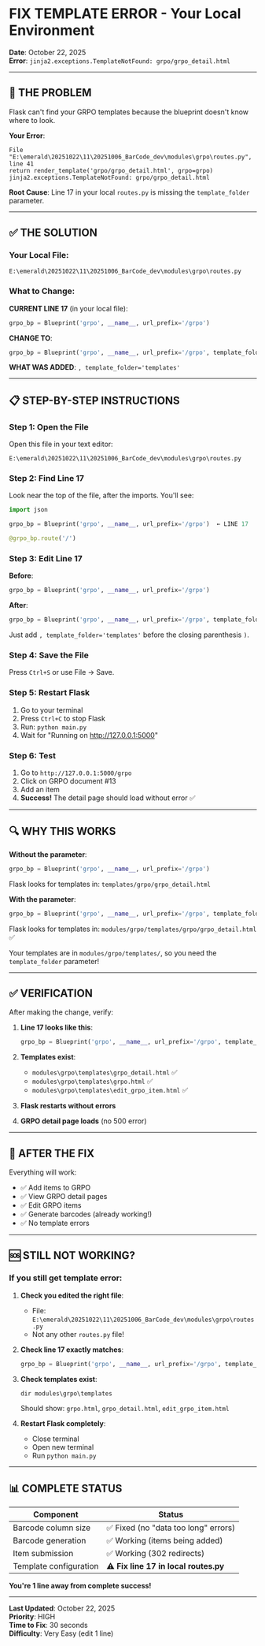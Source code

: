 # FIX TEMPLATE ERROR - Your Local Environment
**Date**: October 22, 2025  
**Error**: `jinja2.exceptions.TemplateNotFound: grpo/grpo_detail.html`

---

## 🎯 THE PROBLEM

Flask can't find your GRPO templates because the blueprint doesn't know where to look.

**Your Error**:
```
File "E:\emerald\20251022\11\20251006_BarCode_dev\modules\grpo\routes.py", line 41
return render_template('grpo/grpo_detail.html', grpo=grpo)
jinja2.exceptions.TemplateNotFound: grpo/grpo_detail.html
```

**Root Cause**: Line 17 in your local `routes.py` is missing the `template_folder` parameter.

---

## ✅ THE SOLUTION

### Your Local File:
```
E:\emerald\20251022\11\20251006_BarCode_dev\modules\grpo\routes.py
```

### What to Change:

**CURRENT LINE 17** (in your local file):
```python
grpo_bp = Blueprint('grpo', __name__, url_prefix='/grpo')
```

**CHANGE TO**:
```python
grpo_bp = Blueprint('grpo', __name__, url_prefix='/grpo', template_folder='templates')
```

**WHAT WAS ADDED**: `, template_folder='templates'`

---

## 📋 STEP-BY-STEP INSTRUCTIONS

### Step 1: Open the File

Open this file in your text editor:
```
E:\emerald\20251022\11\20251006_BarCode_dev\modules\grpo\routes.py
```

### Step 2: Find Line 17

Look near the top of the file, after the imports. You'll see:
```python
import json

grpo_bp = Blueprint('grpo', __name__, url_prefix='/grpo')  ← LINE 17

@grpo_bp.route('/')
```

### Step 3: Edit Line 17

**Before**:
```python
grpo_bp = Blueprint('grpo', __name__, url_prefix='/grpo')
```

**After**:
```python
grpo_bp = Blueprint('grpo', __name__, url_prefix='/grpo', template_folder='templates')
```

Just add `, template_folder='templates'` before the closing parenthesis `)`.

### Step 4: Save the File

Press `Ctrl+S` or use File → Save.

### Step 5: Restart Flask

1. Go to your terminal
2. Press `Ctrl+C` to stop Flask
3. Run: `python main.py`
4. Wait for "Running on http://127.0.0.1:5000"

### Step 6: Test

1. Go to `http://127.0.0.1:5000/grpo`
2. Click on GRPO document #13
3. Add an item
4. **Success!** The detail page should load without error ✅

---

## 🔍 WHY THIS WORKS

**Without the parameter**:
```python
grpo_bp = Blueprint('grpo', __name__, url_prefix='/grpo')
```
Flask looks for templates in: `templates/grpo/grpo_detail.html`

**With the parameter**:
```python
grpo_bp = Blueprint('grpo', __name__, url_prefix='/grpo', template_folder='templates')
```
Flask looks for templates in: `modules/grpo/templates/grpo/grpo_detail.html` ✅

Your templates are in `modules/grpo/templates/`, so you need the `template_folder` parameter!

---

## ✅ VERIFICATION

After making the change, verify:

1. **Line 17 looks like this**:
   ```python
   grpo_bp = Blueprint('grpo', __name__, url_prefix='/grpo', template_folder='templates')
   ```

2. **Templates exist**:
   - `modules\grpo\templates\grpo_detail.html` ✅
   - `modules\grpo\templates\grpo.html` ✅
   - `modules\grpo\templates\edit_grpo_item.html` ✅

3. **Flask restarts without errors**

4. **GRPO detail page loads** (no 500 error)

---

## 🎉 AFTER THE FIX

Everything will work:
- ✅ Add items to GRPO
- ✅ View GRPO detail pages
- ✅ Edit GRPO items
- ✅ Generate barcodes (already working!)
- ✅ No template errors

---

## 🆘 STILL NOT WORKING?

### If you still get template error:

1. **Check you edited the right file**:
   - File: `E:\emerald\20251022\11\20251006_BarCode_dev\modules\grpo\routes.py`
   - Not any other `routes.py` file!

2. **Check line 17 exactly matches**:
   ```python
   grpo_bp = Blueprint('grpo', __name__, url_prefix='/grpo', template_folder='templates')
   ```

3. **Check templates exist**:
   ```
   dir modules\grpo\templates
   ```
   Should show: `grpo.html`, `grpo_detail.html`, `edit_grpo_item.html`

4. **Restart Flask completely**:
   - Close terminal
   - Open new terminal
   - Run `python main.py`

---

## 📊 COMPLETE STATUS

| Component | Status |
|-----------|--------|
| Barcode column size | ✅ Fixed (no "data too long" errors) |
| Barcode generation | ✅ Working (items being added) |
| Item submission | ✅ Working (302 redirects) |
| Template configuration | ⚠️ **Fix line 17 in local routes.py** |

**You're 1 line away from complete success!**

---

**Last Updated**: October 22, 2025  
**Priority**: HIGH  
**Time to Fix**: 30 seconds  
**Difficulty**: Very Easy (edit 1 line)
